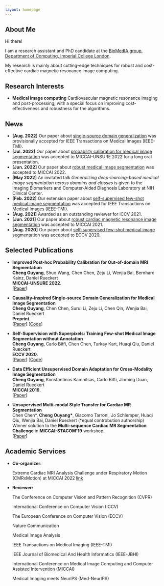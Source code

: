 ```yaml
---
layout: homepage
---
```


## About Me

Hi there!

I am a research assistant and PhD candidate at the [BioMedIA group](https://biomedia.doc.ic.ac.uk/), [Department of Computing, Imperial College London](https://www.imperial.ac.uk/computing).

My research is mainly about cutting-edge techniques for robust and cost-effective cardiac magnetic resonance image computing.

## Research Interests

- **Medical image computing** Cardiovascular magnetic resonance imaging and post-processing, with a special focus on improving cost-effectiveness and robustness for the algorithms.

## News
- **[Aug. 2022]** Our paper about [single-source domain generalization](https://arxiv.org/abs/2111.12525) was provisionally accepted for IEEE Transactions on Medical Images (IEEE-TMI).
- **[Jul. 2022]** Our paper about [probability calibration for medical image segmentation](https://arxiv.org/abs/2208.02870) was accepted to MICCAI-UNSURE 2022 for a long oral presentation. 
- **[Jun. 2022]** Our paper about [robust medical image segmentation](https://arxiv.org/abs/2206.01737) was accepted to MICCAI 2022. 
- **[May 2022]** An invitated talk *Generalizing deep-learning-based medical image segmentation across domains and classes* is given to the Imaging Biomarkers and Computer-Aided Diagnosis Laboratory at NIH Clinical Center.
- **[Feb. 2022]** Our extension paper about [self-supervised few-shot medical image segmentation](https://ieeexplore.ieee.org/stamp/stamp.jsp?tp=&arnumber=9709261) was accepted for IEEE Transactions on Medical Images (IEEE-TMI).
- **[Aug. 2021]** Awarded as an outstanding reviewer for ICCV 2021.
- **[Jun. 2021]** Our paper about [robust cardiac magnetic resonance image segmentation](https://arxiv.org/abs/2107.01079) was accepted to MICCAI 2021.
- **[Aug. 2020]** Our paper about [self-supervised few-shot medical image segmentation](https://arxiv.org/abs/2007.09886) was accepted to ECCV 2020.

## Selected Publications

- **Improved Post-hoc Probability Calibration for Out-of-domain MRI Segmentation**
  <br>
  **Cheng Ouyang**, Shuo Wang, Chen Chen, Zeju Li, Wenjia Bai, Bernhard Kainz, Daniel Rueckert
  <br>
  **MICCAI-UNSURE 2022**.
  <br>
  [[Paper](https://arxiv.org/abs/2208.02870)]

- **Causality-inspired Single-source Domain Generalization for Medical Image Segmentation**
  <br>
  **Cheng Ouyang**, Chen Chen, Surui Li, Zeju Li, Chen Qin, Wenjia Bai, Daniel Rueckert
  <br>
  **Preprint**.
  <br>
  [[Paper](https://arxiv.org/abs/2111.12525)] [[Code](https://github.com/cheng-01037/Causality-Medical-Image-Domain-Generalization)]

- **Self-Supervision with Superpixels: Training Few-shot Medical Image Segmentation without Annotation**
  <br>
  **Cheng Ouyang**, Carlo Biffi, Chen Chen, Turkay Kart, Huaqi Qiu, Daniel Rueckert
  <br>
  **ECCV 2020**.
  <br>
  [[Paper](https://arxiv.org/abs/2007.09886)] [[Code](https://github.com/cheng-01037/Self-supervised-Fewshot-Medical-Image-Segmentation)] 

- **Data Efficient Unsupervised Domain Adaptation for Cross-Modality Image Segmentation**
  <br>
  **Cheng Ouyang**, Konstantinos Kamnitsas, Carlo Biffi, Jinming Duan, Daniel Rueckert
  <br>
  **MICCAI 2019**.
  <br>
  [[Paper](https://arxiv.org/abs/1907.02766)]

- **Unsupervised Multi-modal Style Transfer for Cardiac MR Segmentation**
  <br>
  Chen Chen\*, **Cheng Ouyang\***, Giacomo Tarroni, Jo Schlemper, Huaqi Qiu, Wenjia Bai, Daniel Rueckert (*equal controbution authorship)
  <br>
  Winner solution to the **Multi-sequence Cardiac MR Segmentation Challenge** in **MICCAI-STACOM'19** workshop.
  <br>
  [[Paper](https://arxiv.org/abs/1908.07344)] 

## Academic Services

- **Co-organizer:** 

  Extreme Cardiac MRI Analysis Challenge under Respiratory Motion (CMRxMotion) at MICCAI 2022 [link](http://cmr.miccai.cloud/)

- **Reviewer:** 

  The Conference on Computer Vision and Pattern Recognition (CVPR)

  International Conference on Computer Vision (ICCV)
  
  The European Conference on Computer Vision (ECCV)

  Nature Communication
  
  Medical Image Analysis
  
  IEEE Transactions on Medical Imaging (IEEE-TMI)
  
  IEEE Journal of Biomedical And Health Informatics (IEEE-JBHI)
  
  International Conference on Medical Image Computing and Computer Assisted Intervention (MICCAI)
  
  Medical Imaging meets NeurIPS (Med-NeurIPS)


